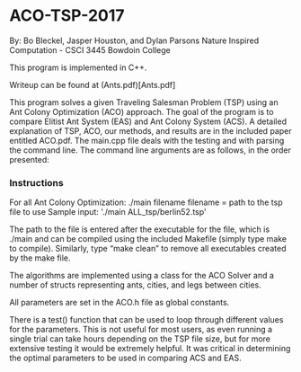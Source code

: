 # ACO-TSP-2017
By: Bo Bleckel, Jasper Houston, and Dylan Parsons
Nature Inspired Computation - CSCI 3445
Bowdoin College

This program is implemented in C++.

Writeup can be found at (Ants.pdf)[Ants.pdf]

This program solves a given Traveling Salesman Problem (TSP) using an Ant Colony Optimization (ACO) approach.
The goal of the program is to compare Elitist Ant System (EAS) and Ant Colony System (ACS).
A detailed explanation of TSP, ACO, our methods, and results are in the included paper entitled ACO.pdf.
The main.cpp file deals with the testing and with parsing the command line.
The command line arguments are as follows, in the order presented:

### Instructions
For all Ant Colony Optimization:
./main filename
filename = path to the tsp file to use
Sample input: './main ALL_tsp/berlin52.tsp'

The path to the file is entered after the executable for the file, which is ./main
and can be compiled using the included Makefile (simply type make to compile).
Similarly, type “make clean” to remove all executables created by the make file.

The algorithms are implemented using a class for the ACO Solver and a number of
structs representing ants, cities, and legs between cities.

All parameters are set in the ACO.h file as global constants.

There is a test() function that can be used to loop through different values for
the parameters. This is not useful for most users, as even running a single trial
can take hours depending on the TSP file size, but for more extensive testing it
would be extremely helpful. It was critical in determining the optimal parameters
to be used in comparing ACS and EAS.
